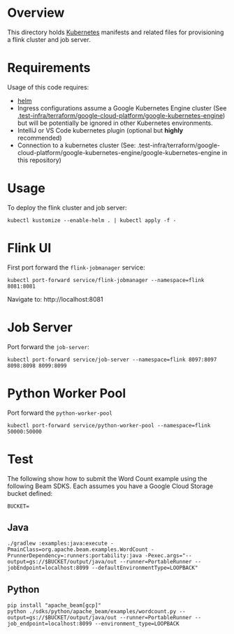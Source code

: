 # Overview

This directory holds [Kubernetes](https://kubernetes.io) manifests and related files for provisioning
a flink cluster and job server.

# Requirements

Usage of this code requires:

- [helm](https://helm.sh/docs/intro/install/)
- Ingress configurations assume a Google Kubernetes Engine cluster
  (See [.test-infra/terraform/google-cloud-platform/google-kubernetes-engine](../terraform/google-cloud-platform/google-kubernetes-engine))
but will be potentially be ignored in other Kubernetes environments.
- IntelliJ or VS Code kubernetes plugin (optional but **highly** recommended)
- Connection to a kubernetes cluster (See: .test-infra/terraform/google-cloud-platform/google-kubernetes-engine/google-kubernetes-engine in this repository)

# Usage

To deploy the flink cluster and job server:

```
kubectl kustomize --enable-helm . | kubectl apply -f -
```

# Flink UI

First port forward the `flink-jobmanager` service:

```
kubectl port-forward service/flink-jobmanager --namespace=flink 8081:8081
```

Navigate to: http://localhost:8081

# Job Server

Port forward the `job-server`:

```
kubectl port-forward service/job-server --namespace=flink 8097:8097 8098:8098 8099:8099
```

# Python Worker Pool

Port forward the `python-worker-pool`

```
kubectl port-forward service/python-worker-pool --namespace=flink 50000:50000
```

# Test

The following show how to submit the Word Count example using the following Beam SDKS. Each
assumes you have a Google Cloud Storage bucket defined:

```
BUCKET=
```

## Java

```
./gradlew :examples:java:execute -PmainClass=org.apache.beam.examples.WordCount -PrunnerDependency=:runners:portability:java -Pexec.args="--output=gs://$BUCKET/output/java/out --runner=PortableRunner --jobEndpoint=localhost:8099 --defaultEnvironmentType=LOOPBACK"
```

## Python

```
pip install "apache_beam[gcp]"
python ./sdks/python/apache_beam/examples/wordcount.py --output=gs://$BUCKET/output/java/out --runner=PortableRunner --job_endpoint=localhost:8099 --environment_type=LOOPBACK
```
